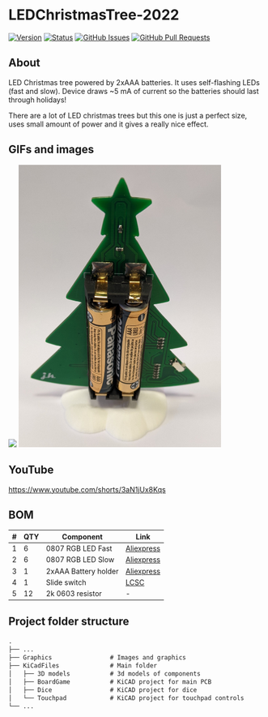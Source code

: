 # LEDChristmasTree-2022

[![Version](https://img.shields.io/github/v/release/jkordek1/LEDChristmasTree-2022)](https://github.com/jkordek1/LEDChristmasTree-2022/releases/tag/Initial)
[![Status](https://img.shields.io/badge/status-active-success.svg)]()
[![GitHub Issues](https://img.shields.io/github/issues/jkordek1/LEDChristmasTree-2022)](https://github.com/jkordek1/LEDChristmasTree-2022/issues)
[![GitHub Pull Requests](https://img.shields.io/github/issues-pr/jkordek1/LEDChristmasTree-2022)](https://github.com/jkordek1/LEDChristmasTree-2022/pulls)

## About
LED Christmas tree powered by 2xAAA batteries. It uses self-flashing LEDs (fast and slow). Device draws ~5 mA of current so the batteries should last through holidays!

There are a lot of LED christmas trees but this one is just a perfect size, uses small amount of power and it gives a really nice effect.

## GIFs and images
<img src="https://github.com/jkordek1/LEDChristmasTree-2022/blob/main/Graphics/lightup.gif?raw=true" width="400"/>

<img src="https://raw.githubusercontent.com/jkordek1/LEDChristmasTree-2022/main/Graphics/back.jpg" width="400"/>

## YouTube
https://www.youtube.com/shorts/3aN1jUx8Kqs


## BOM
| #  | QTY | Component | Link
| ------------- | ------------- | ------------- | ------------- |
| 1  | 6 | 0807 RGB LED Fast  | [Aliexpress](https://www.aliexpress.com/item/32816748212.html?spm=a2g0o.order_detail.0.0.6c50f19cJa7Ddi) |
| 2  | 6 | 0807 RGB LED Slow  | [Aliexpress](https://www.aliexpress.com/item/32816748212.html?spm=a2g0o.order_detail.0.0.6c50f19cJa7Ddi) |
| 3  | 1 | 2xAAA Battery holder  | [Aliexpress](https://www.aliexpress.com/item/4001139676299.html?spm=a2g0o.order_list.0.0.21ef18022NrTgV) |
| 4  | 1 |  Slide switch  | [LCSC](https://lcsc.com/product-detail/Slide-Switches_Korean-Hroparts-Elec-K3-1296S-E2_C136659.html) |
| 5  | 12 | 2k 0603 resistor  | - |

## Project folder structure
    .
    ├── ...
    ├── Graphics                # Images and graphics
    ├── KiCadFiles              # Main folder
    │   ├── 3D models           # 3d models of components
    │   ├── BoardGame           # KiCAD project for main PCB
    │   ├── Dice                # KiCAD project for dice
    │   └── Touchpad            # KiCAD project for touchpad controls
    └── ...
